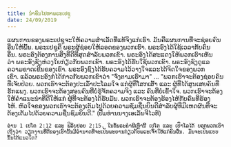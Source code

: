 ```yaml
---
title: ນຳ​ຄົນ​ໄປ​ຫາ​ພ​ຣະ​ເຢ​ຊູ
date: 24/09/2019
---
```


ແຜນ​ການ​ຂອງ​ພ​ຣະ​ເຢ​ຊູ​ຈະ​ໃຫ້ຄວາມ​ສຳ​ເລັດ​ທີ່​ແທ້​ຈິງ​ແກ່​ເຮົາ. ມັນ​ຄືແຜນ​ການ​ທີ່​ຈະ​ຊ່ອຍ​ຄົນ​ອື່ນ​ໃຫ້​ພົ້ນ. ພ​ຣະ​ເຢ​ຊູ​ຄື ພ​ຣະ​ຜູ້​ຊ່ອຍ​ໃຫ້​ລອດ​ຂອງ​ພວກ​ເຮົາ. ພ​ຣະ​ອົງ​ໄດ້​ໃຊ້​ເວ​ລາ​ກັບ​ຄົນ​ອື່ນ. ພ​ຣະ​ອົງ​ຕ້ອງ​ການ​ສິ່ງ​ທີ່​ດີ​ທີ່​ສຸດ​ສຳ​ລັບພວກ​ເຂົາ. ພ​ຣະ​ອົງໄດ້​ສະ​ແດງ​ໃຫ້​ພວກ​ເຮົາ​ເຫັນ​ວ່າ ພ​ຣະ​ອົງ​ຊົງ​ຫ່ວງ​ໃຍ​ກ່ຽວ​ກັບ​ພວກ​ເຂົາ. ພ​ຣະ​ອົງ​ໄດ້​ຮັບ​ໃຊ້​ພວກ​ເຂົາ. ພ​ຣະ​ອົງ​ຊົງ​ດູ​ແລຄວາມ​ຂາດ​ເຂີນ​ຂອງ​ເຂົາ. ພ​ຣະ​ອົງ​ຊົງ​ໄດ້​ຮັບ​ຄວາມ​ໄວ້​ວາງ​ໃຈ​ແລະໄດ້​ຈິດ​ໃຈ​ຂອງ​ພວກ​ເຂົາ. ແລ້ວ​ພ​ຣະ​ອົງ​ກໍ​ໄດ້​ກ່າວ​ກັບ​ພວກ​ເຂົາ​ວ່າ "ຈົ່ງ​ຕາມ​ເຮົາ​ມາ" ... "ພວກ​ເຮົາ​ຈະ​ຕ້ອງ​ຊ່ອຍ​ຄົນ​ທີ່​ເຈັບ​ປ່ວຍ. ພວກ​ເຮົາ​ຈະ​ຕ້ອງ​ປະ​ເລົ້າປະ​ໂລມ​ໃຈ ແກ່​ຜູ້​ທີ່​ໂສກ​ເສົ້າ ແລະ ຜູ້​ທີ່​ໄດ້​ສູນ​ເສຍ​ຄົນ​ທີ່​ຮັກ​ແພງ. ພວກ​ເຮົາ​ຈະ​ຕ້ອງ​ສອນ​ຄົນ​ທີ່ບໍ່​ຮູ້​ຈັກ​ຄວາມ​ຈິງ ແລະ ຄົນ​ທີ່ບໍ່​ເຂົ້າ​ໃຈ. ພວກ​ເຮົາ​ຈະ​ຕ້ອງ​ໃຫ້​ຄຳ​ແນະ​ນຳທີ່​ດີ​ໃຫ້​ແກ່ ຜູ້​ທີ່​ຈະ​ຕ້ອງ​ໄດ້​ຮັບ​ມັນ. ພວກ​ເຮົາ​ຈະ​ຕ້ອງ​ຮ້ອງ​ໄຫ້ກັບ​ຄົນ​ທີ່​ຮ້ອງ​ໄຫ້. ຫົວ​ໃຈ​ຂອງ​ພວກ​ເຮົາ​ຈະ​ຕ້ອງ​ເຕັມ​ໄປ​ດ້ວຍ​ຄວາມ​ຊົມ​ຊື່ນ​ຍິນ​ດີສຳ​ລັບຜູ້​ທີ່​ມີ​ເຫດ​ຜົນ​ທີ່​ຈະ​ຕ້ອງ​ເຕັມ​ໄປ​ດ້ວຍ​ຄວາມຊື່ນຊົມ​ຍິນ​ດີ." (ປຶ້ມ​ທ່ານ​ນາງ​ເອ​ເລັນ​ຈີ​ໄວ​ທ໌)

`ອ່ານ 1 ເປ​ໂຕ 2:12 ແລະ ຟິ​ລິບ​ປອຍ 2:15. ໃນ​ຂໍ້​ພ​ຣະ​ຄຳ​ພີ​ເຫຼົ່າ​ນີ້ ເປ​ໂຕ ແລະ ເປົາ​ໂລ​ໄດ້ ບອກ​ພວກ​ເຮົາ​ເຖິງວ່າ ວຽກ​ງານ​ທີ່​ດີ​ຂອງ​ເຮົາ​ນັ້ນມີ​ອຳ​ນາດ​ທີ່​ຈະ​ເປັນ​ພະ​ຍານກ່ຽວ​ກັບ​ພ​ຣະ​ເຈົ້າ​ໃຫ້​ແກ່​ຄົນ​ອື່ນ. ມັນຈະ​ເປັນ​ແບບ​ນັ້ນໄດ້​ແນວ​ໃດ?`